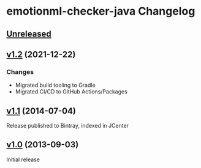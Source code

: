 emotionml-checker-java Changelog
================================

[Unreleased]
------------

[v1.2] (2021-12-22)
-------------------

### Changes

- Migrated build tooling to Gradle
- Migrated CI/CD to GitHub Actions/Packages

[v1.1] (2014-07-04)
-------------------

Release published to Bintray, indexed in JCenter

[v1.0] (2013-09-03)
-------------------

Initial release

[Unreleased]: https://github.com/marytts/emotionml-checker-java
[v1.2]: https://github.com/marytts/emotionml-checker-java/releases/tag/v1.2
[v1.1]: https://github.com/marytts/emotionml-checker-java/releases/tag/v1.1
[v1.0]: https://github.com/marytts/emotionml-checker-java/releases/tag/emotionml-checker-java-1.0
